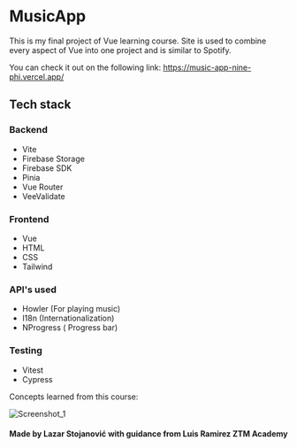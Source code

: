# MusicApp

This is my final project of Vue learning course. Site is used to combine every aspect of Vue into one project and is similar to Spotify.

You can check it out on the following link: https://music-app-nine-phi.vercel.app/

## Tech stack

### Backend
+ Vite
+ Firebase Storage
+ Firebase SDK
+ Pinia
+ Vue Router
+ VeeValidate

### Frontend
+ Vue
+ HTML
+ CSS
+ Tailwind

### API's used
+ Howler (For playing music)
+ I18n (Internationalization)
+ NProgress ( Progress bar)

### Testing
+ Vitest
+ Cypress

Concepts learned from this course:

![Screenshot_1](https://user-images.githubusercontent.com/74930516/222863412-35456a13-5af7-42c4-b520-8bbd95fbf40a.png)

#### **Made by Lazar Stojanović with guidance from Luis Ramirez ZTM Academy**
